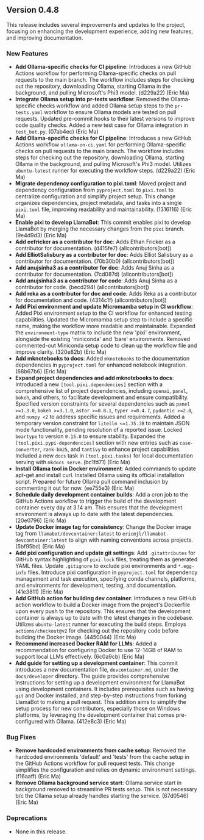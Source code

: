 ## Version 0.4.8

This release includes several improvements and updates to the project, focusing on enhancing the development experience, adding new features, and improving documentation.

### New Features

- **Add Ollama-specific checks for CI pipeline**: Introduces a new GitHub Actions workflow for performing Ollama-specific checks on pull requests to the main branch. The workflow includes steps for checking out the repository, downloading Ollama, starting Ollama in the background, and pulling Microsoft's Phi3 model. (d229a22) (Eric Ma)
- **Integrate Ollama setup into pr-tests workflow**: Removed the Ollama-specific checks workflow and added Ollama setup steps to the `pr-tests.yaml` workflow to ensure Ollama models are tested on pull requests. Updated pre-commit hooks to their latest versions to improve code quality checks. Added a new test case for Ollama integration in `test_bot.py`. (07ab4ec) (Eric Ma)
- **Add Ollama-specific checks for CI pipeline**: Introduces a new GitHub Actions workflow `ollama-on-ci.yaml` for performing Ollama-specific checks on pull requests to the main branch. The workflow includes steps for checking out the repository, downloading Ollama, starting Ollama in the background, and pulling Microsoft's Phi3 model. Utilizes `ubuntu-latest` runner for executing the workflow steps. (d229a22) (Eric Ma)
- **Migrate dependency configuration to pixi.toml**: Moved project and dependency configuration from `pyproject.toml` to `pixi.toml` to centralize configuration and simplify project setup. This change organizes dependencies, project metadata, and tasks into a single `pixi.toml` file, improving readability and maintainability. (1316116) (Eric Ma)
- **Enable pixi to develop LlamaBot**: This commit enables pixi to develop LlamaBot by merging the necessary changes from the `pixi` branch. (9e4d9d3) (Eric Ma)
- **Add eefricker as a contributor for doc**: Adds Ethan Fricker as a contributor for documentation. (d415fe7) (allcontributors[bot])
- **Add ElliotSalisbury as a contributor for doc**: Adds Elliot Salisbury as a contributor for documentation. (70b30b0) (allcontributors[bot])
- **Add anujsinha3 as a contributor for doc**: Adds Anuj Sinha as a contributor for documentation. (7cd087d) (allcontributors[bot])
- **Add anujsinha3 as a contributor for code**: Adds Anuj Sinha as a contributor for code. (becd294) (allcontributors[bot])
- **Add reka as a contributor for doc and code**: Adds Reka as a contributor for documentation and code. (4314c1f) (allcontributors[bot])
- **Add Pixi environment and update Micromamba setup in CI workflow**: Added Pixi environment setup to the CI workflow for enhanced testing capabilities. Updated the Micromamba setup step to include a specific name, making the workflow more readable and maintainable. Expanded the `environment-type` matrix to include the new 'pixi' environment, alongside the existing 'miniconda' and 'bare' environments. Removed commented-out Miniconda setup code to clean up the workflow file and improve clarity. (320e82b) (Eric Ma)
- **Add mknotebooks to docs**: Added `mknotebooks` to the documentation dependencies in `pyproject.toml` for enhanced notebook integration. (68b67b6) (Eric Ma)
- **Expand project dependencies and add mknotebooks to docs**: Introduced a new `[tool.pixi.dependencies]` section with a comprehensive list of project dependencies, including `openai`, `panel`, `bokeh`, and others, to facilitate development and ensure compatibility. Specified version constraints for several dependencies such as `panel >=1.3.0`, `bokeh >=3.1.0`, `astor >=0.8.1`, `typer >=0.4.7`, `pydantic >=2.0`, and `numpy <2` to address specific issues and requirements. Added a temporary version constraint for `litellm <=1.35.38` to maintain JSON mode functionality, pending resolution of a reported issue. Locked `beartype` to version `0.15.0` to ensure stability. Expanded the `[tool.pixi.pypi-dependencies]` section with new entries such as `case-converter`, `rank-bm25`, and `tantivy` to enhance project capabilities. Included a new `docs` task in `[tool.pixi.tasks]` for local documentation serving with `mkdocs serve`. (bc1fd71) (Eric Ma)
- **Install Ollama tool in Docker environment**: Added commands to update apt-get and install curl. Installed Ollama using its official installation script. Prepared for future Ollama pull command inclusion by commenting it out for now. (ee755e3) (Eric Ma)
- **Schedule daily development container builds**: Add a cron job to the GitHub Actions workflow to trigger the build of the development container every day at 3.14 am. This ensures that the development environment is always up to date with the latest dependencies. (20e0796) (Eric Ma)
- **Update Docker image tag for consistency**: Change the Docker image tag from `llamabot/devcontainer:latest` to `ericmjl/llamabot-devcontainer:latest` to align with naming conventions across projects. (5bf95bd) (Eric Ma)
- **Add pixi configuration and update git settings**: Add `.gitattributes` for GitHub syntax highlighting of `pixi.lock` files, treating them as generated YAML files. Update `.gitignore` to exclude pixi environments and `*.egg-info` files. Introduce pixi configuration in `pyproject.toml` for dependency management and task execution, specifying conda channels, platforms, and environments for development, testing, and documentation. (41e3811) (Eric Ma)
- **Add GitHub action for building dev container**: Introduces a new GitHub action workflow to build a Docker image from the project's Dockerfile upon every push to the repository. This ensures that the development container is always up to date with the latest changes in the codebase. Utilizes `ubuntu-latest` runner for executing the build steps. Employs `actions/checkout@v2` for checking out the repository code before building the Docker image. (4450044) (Eric Ma)
- **Recommend increased Docker RAM for LLMs**: Added a recommendation for configuring Docker to use 12-14GB of RAM to support local LLMs effectively. (6c0a9cb) (Eric Ma)
- **Add guide for setting up a development container**: This commit introduces a new documentation file, `devcontainer.md`, under the `docs/developer` directory. The guide provides comprehensive instructions for setting up a development environment for LlamaBot using development containers. It includes prerequisites such as having `git` and Docker installed, and step-by-step instructions from forking LlamaBot to making a pull request. This addition aims to simplify the setup process for new contributors, especially those on Windows platforms, by leveraging the development container that comes pre-configured with Ollama. (412e8c3) (Eric Ma)

### Bug Fixes

- **Remove hardcoded environments from cache setup**: Removed the hardcoded environments 'default' and 'tests' from the cache setup in the GitHub Actions workflow for pull request tests. This change simplifies the configuration and relies on dynamic environment settings. (f16aaff) (Eric Ma)
- **Remove Ollama background service start**: Ollama service start in background removed to streamline PR tests setup. This is not necessary b/c the Ollama setup already handles starting the service. (67d0546) (Eric Ma)

### Deprecations

- None in this release.
